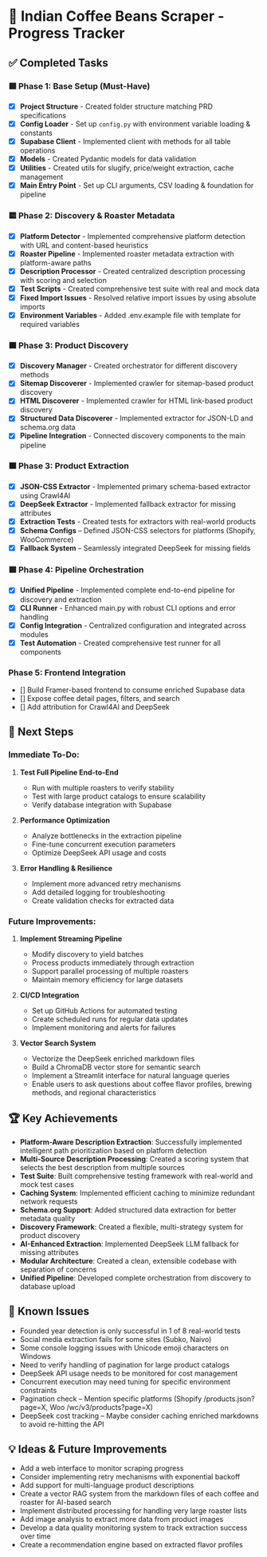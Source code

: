 # 🚀 Indian Coffee Beans Scraper - Progress Tracker

## ✅ Completed Tasks

### 🟩 Phase 1: Base Setup (Must-Have)
- [x] **Project Structure** - Created folder structure matching PRD specifications
- [x] **Config Loader** - Set up `config.py` with environment variable loading & constants
- [x] **Supabase Client** - Implemented client with methods for all table operations
- [x] **Models** - Created Pydantic models for data validation
- [x] **Utilities** - Created utils for slugify, price/weight extraction, cache management
- [x] **Main Entry Point** - Set up CLI arguments, CSV loading & foundation for pipeline

### 🟨 Phase 2: Discovery & Roaster Metadata
- [x] **Platform Detector** - Implemented comprehensive platform detection with URL and content-based heuristics
- [x] **Roaster Pipeline** - Implemented roaster metadata extraction with platform-aware paths
- [x] **Description Processor** - Created centralized description processing with scoring and selection
- [x] **Test Scripts** - Created comprehensive test suite with real and mock data
- [x] **Fixed Import Issues** - Resolved relative import issues by using absolute imports
- [x] **Environment Variables** - Added .env.example file with template for required variables

### 🟧 Phase 3: Product Discovery
- [x] **Discovery Manager** - Created orchestrator for different discovery methods
- [x] **Sitemap Discoverer** - Implemented crawler for sitemap-based product discovery
- [x] **HTML Discoverer** - Implemented crawler for HTML link-based product discovery
- [x] **Structured Data Discoverer** - Implemented extractor for JSON-LD and schema.org data
- [x] **Pipeline Integration** - Connected discovery components to the main pipeline

### 🟧 Phase 3: Product Extraction
- [x] **JSON-CSS Extractor** - Implemented primary schema-based extractor using Crawl4AI
- [x] **DeepSeek Extractor** - Implemented fallback extractor for missing attributes
- [x] **Extraction Tests** - Created tests for extractors with real-world products
- [x] **Schema Configs** – Defined JSON-CSS selectors for platforms (Shopify, WooCommerce)
- [x] **Fallback System** – Seamlessly integrated DeepSeek for missing fields

### 🟦 Phase 4: Pipeline Orchestration
- [x] **Unified Pipeline** - Implemented complete end-to-end pipeline for discovery and extraction
- [x] **CLI Runner** - Enhanced main.py with robust CLI options and error handling
- [x] **Config Integration** - Centralized configuration and integrated across modules
- [x] **Test Automation** - Created comprehensive test runner for all components

### Phase 5: Frontend Integration

- [] Build Framer-based frontend to consume enriched Supabase data
- [] Expose coffee detail pages, filters, and search
- [] Add attribution for Crawl4AI and DeepSeek

## 📝 Next Steps

### Immediate To-Do:

1. **Test Full Pipeline End-to-End**
   - Run with multiple roasters to verify stability
   - Test with large product catalogs to ensure scalability
   - Verify database integration with Supabase

2. **Performance Optimization**
   - Analyze bottlenecks in the extraction pipeline
   - Fine-tune concurrent execution parameters
   - Optimize DeepSeek API usage and costs

3. **Error Handling & Resilience**
   - Implement more advanced retry mechanisms
   - Add detailed logging for troubleshooting
   - Create validation checks for extracted data

### Future Improvements:

1. **Implement Streaming Pipeline**  
   - Modify discovery to yield batches
   - Process products immediately through extraction
   - Support parallel processing of multiple roasters
   - Maintain memory efficiency for large datasets

2. **CI/CD Integration**
   - Set up GitHub Actions for automated testing
   - Create scheduled runs for regular data updates
   - Implement monitoring and alerts for failures

3. **Vector Search System**
   - Vectorize the DeepSeek enriched markdown files
   - Build a ChromaDB vector store for semantic search
   - Implement a Streamlit interface for natural language queries
   - Enable users to ask questions about coffee flavor profiles, brewing methods, and regional characteristics

## 🏆 Key Achievements

- **Platform-Aware Description Extraction**: Successfully implemented intelligent path prioritization based on platform detection
- **Multi-Source Description Processing**: Created a scoring system that selects the best description from multiple sources
- **Test Suite**: Built comprehensive testing framework with real-world and mock test cases
- **Caching System**: Implemented efficient caching to minimize redundant network requests
- **Schema.org Support**: Added structured data extraction for better metadata quality
- **Discovery Framework**: Created a flexible, multi-strategy system for product discovery
- **AI-Enhanced Extraction**: Implemented DeepSeek LLM fallback for missing attributes
- **Modular Architecture**: Created a clean, extensible codebase with separation of concerns
- **Unified Pipeline**: Developed complete orchestration from discovery to database upload

## 🐞 Known Issues

- Founded year detection is only successful in 1 of 8 real-world tests
- Social media extraction fails for some sites (Subko, Naivo)
- Some console logging issues with Unicode emoji characters on Windows
- Need to verify handling of pagination for large product catalogs
- DeepSeek API usage needs to be monitored for cost management
- Concurrent execution may need tuning for specific environment constraints
- Pagination check – Mention specific platforms (Shopify /products.json?page=X, Woo /wc/v3/products?page=X)
- DeepSeek cost tracking – Maybe consider caching enriched markdowns to avoid re-hitting the API

## 💡 Ideas & Future Improvements

- Add a web interface to monitor scraping progress
- Consider implementing retry mechanisms with exponential backoff
- Add support for multi-language product descriptions
- Create a vector RAG system from the markdown files of each coffee and roaster for AI-based search
- Implement distributed processing for handling very large roaster lists
- Add image analysis to extract more data from product images
- Develop a data quality monitoring system to track extraction success over time
- Create a recommendation engine based on extracted flavor profiles